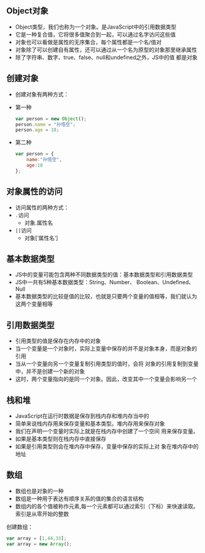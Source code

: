 ## Object对象

- Object类型，我们也称为一个对象。是JavaScript中的引用数据类型
- 它是一种复合值，它将很多值聚合到一起，可以通过名字访问这些值
- 对象也可以看做是属性的无序集合，每个属性都是一个名/值对
-  对象除了可以创建自有属性，还可以通过从一个名为原型的对象那里继承属性
-  除了字符串、数字、true、false、null和undefined之外，JS中的值 都是对象

## 创建对象

- 创建对象有两种方式：

- 第一种 

  ```js light
  var person = new Object();
  person.name = "孙悟空";
  person.age = 18;
  ```

- 第二种 

  ```js light
  var person = {
      name:"孙悟空",
      age:18
  };
  ```

## 对象属性的访问 

- 访问属性的两种方式：
- `.`访问 
  - 对象.属性名 
- `[]`访问 
  - 对象[‘属性名’]

## 基本数据类型

- JS中的变量可能包含两种不同数据类型的值：基本数据类型和引用数据类型
- JS中一共有5种基本数据类型：String、Number、 Boolean、Undefined、Null
- 基本数据类型的比较是值的比较，也就是只要两个变量的值相等，我们就认为这两个变量相等

## 引用数据类型

- 引用类型的值是保存在内存中的对象
- 当一个变量是一个对象时，实际上变量中保存的并不是对象本身，而是对象的引用
- 当从一个变量向另一个变量复制引用类型的值时，会将 对象的引用复制到变量中，并不是创建一个新的对象
- 这时，两个变量指向的是同一个对象。因此，改变其中一个变量会影响另一个

## 栈和堆 

- JavaScript在运行时数据是保存到栈内存和堆内存当中的
- 简单来说栈内存用来保存变量和基本类型。堆内存用来保存对象
- 我们在声明一个变量时实际上就是在栈内存中创建了一个空间 用来保存变量。 
- 如果是基本类型则在栈内存中直接保存
- 如果是引用类型则会在堆内存中保存，变量中保存的实际上对 象在堆内存中的地址

## 数组

- 数组也是对象的一种
- 数组是一种用于表达有顺序关系的值的集合的语言结构
- 数组内的各个值被称作元素,每一个元素都可以通过索引（下标）来快速读取。索引是从零开始的整数

创建数组：

```js light
var array = [1,44,33];
var array = new Array();
```